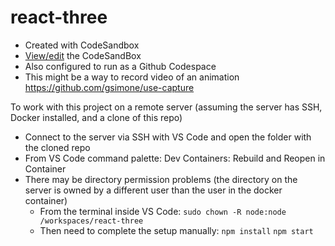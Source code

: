 # react-three
* Created with CodeSandbox
* [View/edit](https://codesandbox.io/p/github/markNZed/react-three) the CodeSandBox
* Also configured to run as a Github Codespace
* This might be a way to record video of an animation https://github.com/gsimone/use-capture

To work with this project on a remote server (assuming the server has SSH, Docker installed, and a clone of this repo)
* Connect to the server via SSH with VS Code and open the folder with the cloned repo
* From VS Code command palette: Dev Containers: Rebuild and Reopen in Container
* There may be directory permission problems (the directory on the server is owned by a different user than the user in the docker container)
  * From the terminal inside VS Code: `sudo chown -R node:node /workspaces/react-three`
  * Then need to complete the setup manually: `npm install` `npm start`

